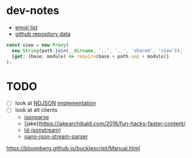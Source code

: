 # dev-notes

- [emoji list](https://github.com/J3QQ4/Full-Emoji-List/blob/master/Emoji.cs)
- [github repository data](https://help.github.com/articles/repository-metadata-on-github-pages/)

```js
const view = new Proxy(
  new String(path.join(__dirname, '..', '..', 'shared', 'view')),
  {get: (base, module) => require(base + path.sep + module)}
);
```

# TODO
- [ ] look at [NDJSON](http://specs.okfnlabs.org/ndjson/) [implementation](https://www.npmjs.com/package/ndjson)
- [ ] look at alt clients 
    - [jsonparse](https://github.com/creationix/jsonparse)
    - [jake](https://jakearchibald.com/2016/fun-hacks-faster-content/
    - [ld-jsonstream](https://www.npmjs.com/package/ld-jsonstream))
    - [nano-json-stream-parser](https://github.com/MaiaVictor/nano-json-stream-parser)

https://bloomberg.github.io/bucklescript/Manual.html
